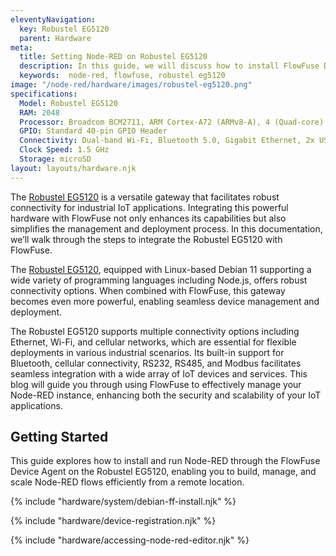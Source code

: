 ```yaml
---
eleventyNavigation:
  key: Robustel EG5120
  parent: Hardware
meta:
  title: Setting Node-RED on Robustel EG5120
  description: In this guide, we will discuss how to install FlowFuse Device agent on Robustel EG5120.
  keywords:  node-red, flowfuse, robustel eg5120
image: "/node-red/hardware/images/robustel-eg5120.png"
specifications:
  Model: Robustel EG5120
  RAM: 2048
  Processor: Broadcom BCM2711, ARM Cortex-A72 (ARMv8-A), 4 (Quad-core)
  GPIO: Standard 40-pin GPIO Header
  Connectivity: Dual-band Wi-Fi, Bluetooth 5.0, Gigabit Ethernet, 2x USB 3.0, 2x USB 2.0
  Clock Speed: 1.5 GHz
  Storage: microSD
layout: layouts/hardware.njk
---
```


The [Robustel EG5120](https://www.robustel.com/product/eg5120-industrial-edge-computing-gateway/) is a versatile gateway that facilitates robust connectivity for industrial IoT applications. Integrating this powerful hardware with FlowFuse not only enhances its capabilities but also simplifies the management and deployment process. In this documentation, we’ll walk through the steps to integrate the Robustel EG5120 with FlowFuse.

The [Robustel EG5120](https://www.robustel.com/product/eg5120-industrial-edge-computing-gateway/), equipped with Linux-based Debian 11 supporting a wide variety of programming languages including Node.js, offers robust connectivity options. When combined with FlowFuse, this gateway becomes even more powerful, enabling seamless device management and deployment. 

The Robustel EG5120 supports multiple connectivity options including Ethernet, Wi-Fi, and cellular networks, which are essential for flexible deployments in various industrial scenarios. Its built-in support for Bluetooth, cellular connectivity, RS232, RS485, and Modbus facilitates seamless integration with a wide array of IoT devices and services. This blog will guide you through using FlowFuse to effectively manage your Node-RED instance, enhancing both the security and scalability of your IoT applications.

## Getting Started

This guide explores how to install and run Node-RED through the FlowFuse Device Agent on the Robustel EG5120, enabling you to build, manage, and scale Node-RED flows efficiently from a remote location.

{% include "hardware/system/debian-ff-install.njk" %}

{% include "hardware/device-registration.njk" %}

{% include "hardware/accessing-node-red-editor.njk" %}